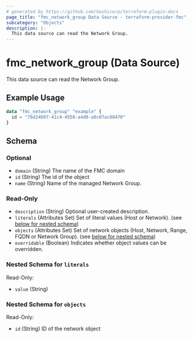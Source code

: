```yaml
---
# generated by https://github.com/hashicorp/terraform-plugin-docs
page_title: "fmc_network_group Data Source - terraform-provider-fmc"
subcategory: "Objects"
description: |-
  This data source can read the Network Group.
---
```


# fmc_network_group (Data Source)

This data source can read the Network Group.

## Example Usage

```terraform
data "fmc_network_group" "example" {
  id = "76d24097-41c4-4558-a4d0-a8c07ac08470"
}
```

<!-- schema generated by tfplugindocs -->
## Schema

### Optional

- `domain` (String) The name of the FMC domain
- `id` (String) The id of the object
- `name` (String) Name of the managed Network Group.

### Read-Only

- `description` (String) Optional user-created description.
- `literals` (Attributes Set) Set of literal values (Host or Network). (see [below for nested schema](#nestedatt--literals))
- `objects` (Attributes Set) Set of network objects (Host, Network, Range, FQDN or Network Group). (see [below for nested schema](#nestedatt--objects))
- `overridable` (Boolean) Indicates whether object values can be overridden.

<a id="nestedatt--literals"></a>
### Nested Schema for `literals`

Read-Only:

- `value` (String)


<a id="nestedatt--objects"></a>
### Nested Schema for `objects`

Read-Only:

- `id` (String) ID of the network object
